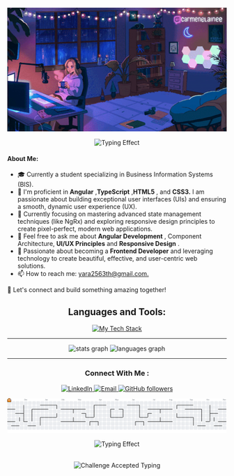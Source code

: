 


<p align="center">
  <img src="./assets/From KlickPin CF (55) Tumblr _ Purple themes Best books to read Pixel art.gif" alt="Coding GIF" width="1000">
  <p align="center">
  <img src="https://readme-typing-svg.herokuapp.com?font=Fira+Code&size=25&pause=1000&color=95436b&center=true&vCenter=true&width=650&lines=Hello+there+I'm+Yara+👋;Frontend+Developer+With+(Angular)+💻&steps=3" alt="Typing Effect" />
</p>
</p>
<h4>About Me:</h4>
<ul>
   <li>🎓 Currently a student specializing in Business Information Systems (BIS).</li>
   <li>🔧 I'm proficient in <strong>Angular</strong>
,<strong>TypeScript</strong> ,<strong>HTML5</strong> , and <strong>CSS3.</strong>  I am passionate about building exceptional user interfaces (UIs) and ensuring a smooth, dynamic user experience (UX).</li>
   <li>🔭 Currently focusing on mastering advanced state management techniques (like NgRx) and exploring responsive design principles to create pixel-perfect, modern web applications.</li>
   <li>💬 Feel free to ask me about <strong>Angular Development</strong> , Component Architecture, <strong>UI/UX Principles</strong> and <strong>Responsive Design</strong> .</li>
   <li>🎯 Passionate about becoming a <strong> Frontend Developer</strong> and leveraging technology to create beautiful, effective, and user-centric web solutions.</li>
   <li>📫 How to reach me: <a href="mailto:yara2563th@gmail.com"> yara2563th@gmail.com.</a
</li>
</ul>
🚀 Let's connect and build something amazing together!



<h2 align="center" > Languages and Tools:</h2>
<p align="center">
  <a href="https://skillicons.dev">
    <img src="https://skillicons.dev/icons?i=angular,typescript,javascript,html,css,scss,bootstrap,tailwind,figma,git,cpp,github" alt="My Tech Stack" />
  </a>
</p>


<hr>

<div align="center">
  <img src="https://github-readme-stats.vercel.app/api?username=YaraTharw0t&hide_title=false&hide_rank=false&show_icons=true&include_all_commits=true&count_private=true&disable_animations=false&theme=dracula&locale=en&hide_border=false" height="150" alt="stats graph"  />
  <img src="https://github-readme-stats.vercel.app/api/top-langs?username=YaraTharw0t&locale=en&hide_title=false&layout=compact&card_width=320&langs_count=5&theme=dracula&hide_border=false" height="150" alt="languages graph"  />
</div>



<hr>


<h3 align="center">Connect With Me :</h3>
 <p align="center">
  <a href="https://www.linkedin.com/in/yara-tharwat/" target="_blank">
    <img src="https://img.shields.io/badge/LinkedIn-0077B5?style=for-the-badge&logo=linkedin&logoColor=white" alt="LinkedIn"/>
  </a>
  <a href="mailto:yara2563th@gmail.com">
    <img src="https://img.shields.io/badge/Gmail-yara2563th@gmail.com-D14836?style=for-the-badge&logo=gmail&logoColor=white" alt="Email"/>
  </a>
  <a href="https://github.com/YaraTharw0t?tab=followers">
    <img src="https://img.shields.io/github/followers/YaraTharw0t?style=for-the-badge&logo=github&label=Followers&logoColor=white" alt="GitHub followers"/>
  </a>
</p> 

<picture>
  <source media="(prefers-color-scheme: dark)" srcset="https://raw.githubusercontent.com/YaraTharw0t/YaraTharw0t/output/pacman-contribution-graph-dark.svg">
  <source media="(prefers-color-scheme: light)" srcset="https://raw.githubusercontent.com/YaraTharw0t/YaraTharw0t/output/pacman-contribution-graph.svg">
  <img alt="pacman contribution graph" src="https://raw.githubusercontent.com/YaraTharw0t/YaraTharw0t/output/pacman-contribution-graph.svg">
</picture>
 <p align="center">
  <img src="https://readme-typing-svg.herokuapp.com?font=Fira+Code&size=20&pause=1000&color=95436b&center=true&vCenter=true&width=650&lines=Learning,+Coding,+and+growing+one+project+at+a+time+☕&steps=3" alt="Typing Effect" />
</p>
<p align="center">
  <br> 
  
  <img src="https://readme-typing-svg.herokuapp.com?font=Fira+Code&size=20&pause=1000&color=95436b&center=true&vCenter=true&width=550&lines=Challenge+Accepted.+Let's+Go+😉&steps=3" alt="Challenge Accepted Typing" style="vertical-align: middle;"/>
  
 
</p>

